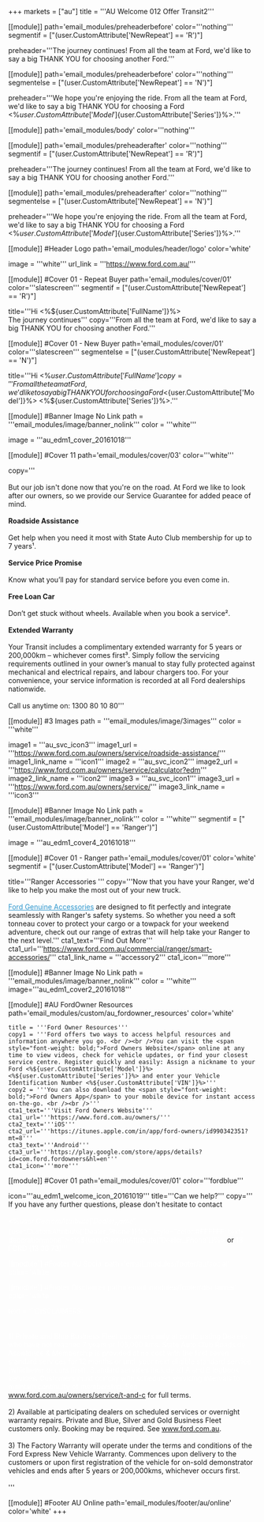 +++
markets = ["au"]
title = '''AU Welcome 012 Offer Transit2'''

[[module]]
path='email_modules/preheaderbefore'
color='''nothing'''
segmentif = ["(user.CustomAttribute['NewRepeat'] == 'R')"]

   preheader='''The journey continues! From all the team at Ford, we'd like to say a big THANK YOU for choosing another Ford.'''

[[module]]
path='email_modules/preheaderbefore'
color='''nothing'''
segmentelse = ["(user.CustomAttribute['NewRepeat'] == 'N')"]

   preheader='''We hope you're enjoying the ride. From all the team at Ford, we'd like to say a big THANK YOU for choosing a Ford <%${user.CustomAttribute['Model']}%> <%${user.CustomAttribute['Series']}%>.'''

[[module]]
path='email_modules/body'
color='''nothing'''

[[module]]
path='email_modules/preheaderafter'
color='''nothing'''
segmentif = ["(user.CustomAttribute['NewRepeat'] == 'R')"]

   preheader='''The journey continues! From all the team at Ford, we'd like to say a big THANK YOU for choosing another Ford.'''

[[module]]
path='email_modules/preheaderafter'
color='''nothing'''
segmentelse = ["(user.CustomAttribute['NewRepeat'] == 'N')"]

   preheader='''We hope you're enjoying the ride. From all the team at Ford, we'd like to say a big THANK YOU for choosing a Ford <%${user.CustomAttribute['Model']}%> <%${user.CustomAttribute['Series']}%>.'''


[[module]] #Header Logo
path='email_modules/header/logo'
color='white'

  image = '''white'''
  url_link = '''https://www.ford.com.au/'''



 
[[module]] #Cover 01 - Repeat Buyer
path='email_modules/cover/01'
color='''slatescreen'''
segmentif = ["(user.CustomAttribute['NewRepeat'] == 'R')"]
 
  title='''Hi <%${user.CustomAttribute['FullName']}%><br />The journey continues'''
  copy='''From all the team at Ford, we'd like to say a big THANK YOU for choosing another Ford.'''
  
[[module]] #Cover 01 - New Buyer
path='email_modules/cover/01'
color='''slatescreen'''
segmentelse = ["(user.CustomAttribute['NewRepeat'] == 'N')"]
 
  title='''Hi <%${user.CustomAttribute['FullName']}%><br />We hope you're enjoying the ride.'''
  copy='''From all the team at Ford, we'd like to say a big THANK YOU for choosing a Ford <%${user.CustomAttribute['Model']}%> <%${user.CustomAttribute['Series']}%>.'''
  
[[module]] #Banner Image No Link
path = '''email_modules/image/banner_nolink'''
color = '''white'''

  image = '''au_edm1_cover_20161018'''
  
  
  
[[module]] #Cover 11
path='email_modules/cover/03'
color='''white'''
  
  copy='''<br /><br />But our job isn't done now that you're on the road. At Ford we like to look after our owners, so we provide our Service Guarantee for added peace of mind.<br /><br /><span style="font-weight: bold;">Roadside Assistance</span><br /><br />Get help when you need it most with State Auto Club membership for up to 7 years&#185;.<br /><br /><span style="font-weight: bold;">Service Price Promise</span><br /><br />Know what you’ll pay for standard service before you even come in.<br /><br /><span style="font-weight: bold;">Free Loan Car</span><br /><br />Don’t get stuck without wheels. Available when you book a service&#178;.<br /><br />
  <span style="font-weight: bold;">Extended Warranty</span><br /><br />Your Transit includes a complimentary extended warranty for 5 years or 200,000km – whichever comes first&#179;. Simply follow the servicing requirements outlined in your owner’s manual to stay fully protected against mechanical and electrical repairs, and labour chargers too. For your convenience, your service information is recorded at all Ford dealerships nationwide.<br /><br />Call us anytime on: 1300 80 10 80''' 
  
  

 [[module]] #3 Images
path = '''email_modules/image/3images'''
color = '''white'''

  image1 = '''au_svc_icon3'''
	image1_url = '''https://www.ford.com.au/owners/service/roadside-assistance/'''
	image1_link_name = '''icon1'''
  image2 = '''au_svc_icon2'''
	image2_url = '''https://www.ford.com.au/owners/service/calculator?edm'''
	image2_link_name = '''icon2'''
  image3 = '''au_svc_icon1'''
	image3_url = '''https://www.ford.com.au/owners/service/'''
	image3_link_name = '''icon3'''
    
   [[module]] #Banner Image No Link
path = '''email_modules/image/banner_nolink'''
color = '''white'''
segmentif = ["(user.CustomAttribute['Model'] == 'Ranger')"]

  image = '''au_edm1_cover4_20161018'''
  
[[module]] #Cover 01 - Ranger
path='email_modules/cover/01'
color='white'
segmentif = ["(user.CustomAttribute['Model'] == 'Ranger')"]

  title='''Ranger Accessories '''
  copy='''Now that you have your Ranger, we'd like to help you make the most out of your new truck. <br /><br /><a href="https://www.ford.com.au/commercial/ranger/smart-accessories/" name="accessory1" style="text-decoration:underline; color:#2D96CD"> Ford Genuine Accessories</a> are designed to fit perfectly and integrate seamlessly with Ranger's safety systems. So whether you need a soft tonneau cover to protect your cargo or a towpack for your weekend adventure, check out our range of extras that will help take your Ranger to the next level.'''
  cta1_text='''Find Out More'''
  cta1_url='''https://www.ford.com.au/commercial/ranger/smart-accessories/'''
  cta1_link_name = '''accessory2'''
  cta1_icon='''more'''

[[module]] #Banner Image No Link
path = '''email_modules/image/banner_nolink'''
color = '''white'''
  image='''au_edm1_cover2_20161018'''

[[module]] #AU FordOwner Resources
path='email_modules/custom/au_fordowner_resources'
color='white'

	title = '''Ford Owner Resources'''
	copy1 = '''Ford offers two ways to access helpful resources and information anywhere you go. <br /><br />You can visit the <span style="font-weight: bold;">Ford Owners Website</span> online at any time to view videos, check for vehicle updates, or find your closest service centre. Register quickly and easily: Assign a nickname to your Ford <%${user.CustomAttribute['Model']}%> <%${user.CustomAttribute['Series']}%> and enter your Vehicle Identification Number <%${user.CustomAttribute['VIN']}%>'''
    copy2 = '''You can also download the <span style="font-weight: bold;">Ford Owners App</span> to your mobile device for instant access on-the-go. <br /><br />'''
	cta1_text='''Visit Ford Owners Website'''
	cta1_url='''https://www.ford.com.au/owners/'''
	cta2_text='''iOS'''
	cta2_url='''https://itunes.apple.com/in/app/ford-owners/id990342351?mt=8'''
	cta3_text='''Android'''
	cta3_url='''https://play.google.com/store/apps/details?id=com.ford.fordowners&hl=en'''
	cta1_icon='''more'''

[[module]] #Cover 01
path='email_modules/cover/01'
color='''fordblue'''

  icon='''au_edm1_welcome_icon_20161019'''
  title='''Can we help?'''
  copy='''
If you have any further questions, please don't hesitate to contact <br /><br /><span style="color:#FFFFFF"><%${user.CustomAttribute['Dealer_Name']}%> on <a href="tel:<%${user.CustomAttribute['Dealer_Phone']}%>" style="color:#FFFFFF; text-decoration:none"><%${user.CustomAttribute['Dealer_Phone']}%></a>   </span>or <a href="tel:133673" style="color:#FFFFFF; text-decoration:none"><span style="color:#FFFFFF">13 FORD (13 36 73)</span>'''

        
[[module]] #Footer AU Social
path='email_modules/footer/au/social'
color='white'

[[module]] #Footer Disclaimer
path='email_modules/footer/disclaimer'
color='white'

  text = '''DISCLAIMERS:	
        <br /> <br />
        1) Private and Blue Business Fleet customers only at participating Dealers who have not reached 7 years or 105,000 kms. State Auto Club Roadside Assistance & Membership is provided at no cost with the first seven standard services for 12 months or until your next eligible standard service (whichever occurs first). Standard services include all A and B logbook services. Customers must comply with scheduled servicing intervals to maintain continuity of membership. See <a href="https://www.ford.com.au/owners/service/t-and-c/"  name="terms2" style="text-decoration:underline; color:#91a4b1">www.ford.com.au/owners/service/t-and-c</a> for full terms.<br /><br />
        2) Available at participating dealers on scheduled services or overnight warranty repairs. Private and Blue, Silver and Gold Business Fleet customers only. Booking may be required. See <a href="https://www.ford.com.au/"  name="ford1" style="text-decoration:underline; color:#91a4b1">www.ford.com.au</a>.<br /><br />
        3) The Factory Warranty will operate under the terms and conditions of the Ford Express New Vehicle Warranty. Commences upon delivery to the customers or upon first registration of the vehicle for on-sold demonstrator vehicles and ends after 5 years or 200,000kms, whichever occurs first.<br /><br /> '''
       


[[module]] #Footer AU Online
path='email_modules/footer/au/online'
color='white'
+++